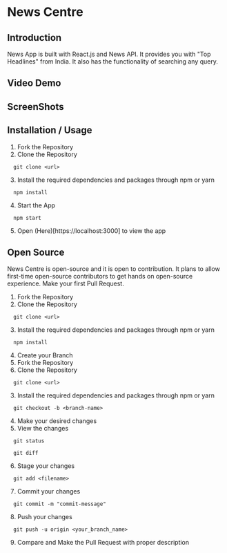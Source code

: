 # News Centre

## Introduction
News App is built with React.js and News API. It provides you with "Top Headlines" from India. It also has the functionality of searching any query.

## Video Demo

## ScreenShots

## Installation / Usage

1. Fork the Repository  
2. Clone the Repository
  ```
    git clone <url>
  ```
3. Install the required dependencies and packages through npm or yarn
  ```
    npm install
  ```
4. Start the App
  ```
    npm start
  ```
5. Open (Here)[https://localhost:3000] to view the app

## Open Source
News Centre is open-source and it is open to contribution. It plans to allow first-time open-source contributors to get hands on open-source experience. 
Make your first Pull Request.

1. Fork the Repository  
2. Clone the Repository
  ```
    git clone <url>
  ```
3. Install the required dependencies and packages through npm or yarn
  ```
    npm install
  ```
4. Create your Branch
1. Fork the Repository  
2. Clone the Repository
  ```
    git clone <url>
  ```
3. Install the required dependencies and packages through npm or yarn
  ```
    git checkout -b <branch-name>
  ```
4. Make your desired changes
5. View the changes
```
  git status
```
```
  git diff
```
6. Stage your changes
```
  git add <filename>
```
7. Commit your changes
```
  git commit -m "commit-message"
```
8. Push your changes
```
  git push -u origin <your_branch_name>
```
9. Compare and Make the Pull Request with proper description 
